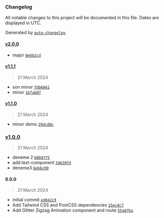 ### Changelog

All notable changes to this project will be documented in this file. Dates are displayed in UTC.

Generated by [`auto-changelog`](https://github.com/CookPete/auto-changelog).

#### [v2.0.0](https://github.com/enessusan00/TailwindcssJFFun/compare/v1.1.1...v2.0.0)

- major [`0e6b2cd`](https://github.com/enessusan00/TailwindcssJFFun/commit/0e6b2cdf626eeb4010640349db60107adf31cf2e)

#### [v1.1.1](https://github.com/enessusan00/TailwindcssJFFun/compare/v1.1.0...v1.1.1)

> 21 March 2024

- son minor [`fdb6841`](https://github.com/enessusan00/TailwindcssJFFun/commit/fdb6841b1de65a04357827c631ac548089709a1f)
- minor [`1bfab07`](https://github.com/enessusan00/TailwindcssJFFun/commit/1bfab074e3e2d50fb6caf41976d5094f2c944c81)

#### [v1.1.0](https://github.com/enessusan00/TailwindcssJFFun/compare/v1.0.0...v1.1.0)

> 21 March 2024

- minor demo [`29dcd0c`](https://github.com/enessusan00/TailwindcssJFFun/commit/29dcd0cb8c82ce929aefca061380cc8541ba79d9)

### [v1.0.0](https://github.com/enessusan00/TailwindcssJFFun/compare/0.0.0...v1.0.0)

> 21 March 2024

- deneme 2 [`b8b9775`](https://github.com/enessusan00/TailwindcssJFFun/commit/b8b9775275e3e69f0991654ecf138ba850bfe0da)
- add text-component [`34630fd`](https://github.com/enessusan00/TailwindcssJFFun/commit/34630fd4cd236d55426599133537c003a60c42ac)
- deneme3 [`6eb6c09`](https://github.com/enessusan00/TailwindcssJFFun/commit/6eb6c09beff667367b7bfa30d3b93f7291eb8b67)

#### 0.0.0

> 21 March 2024

- initial commit [`ed842c9`](https://github.com/enessusan00/TailwindcssJFFun/commit/ed842c935e33fad94f490dcc2c4188a763f7bf68)
- Add Tailwind CSS and PostCSS dependencies [`15ec4c7`](https://github.com/enessusan00/TailwindcssJFFun/commit/15ec4c72bb8c18fd570889d5e2a617cd576b69ca)
- Add Glitter Zigzag Animation component and route [`55a87ba`](https://github.com/enessusan00/TailwindcssJFFun/commit/55a87ba886e460350dbef461483915c1ea42adf4)
